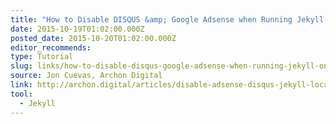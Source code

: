 ```yaml
---
title: "How to Disable DISQUS &amp; Google Adsense when Running Jekyll on Localhost"
date: 2015-10-19T01:02:00.000Z
posted_date: 2015-10-20T01:02:00.000Z
editor_recommends:
type: Tutorial
slug: links/how-to-disable-disqus-google-adsense-when-running-jekyll-on-localhost
source: Jon Cuevas, Archon Digital
link: http://archon.digital/articles/disable-adsense-disqus-jekyll-localhost/
tool:
  - Jekyll
---
```





